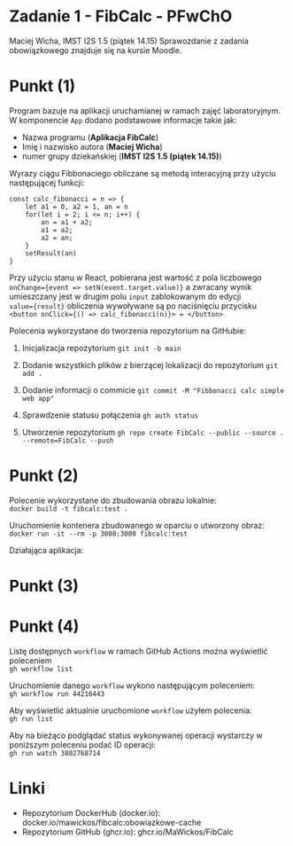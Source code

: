 # Zadanie 1 - FibCalc - PFwChO
Maciej Wicha, IMST I2S 1.5 (piątek 14.15)
Sprawozdanie z zadania obowiązkowego znajduje się na kursie Moodle.

# Punkt (1)
Program bazuje na aplikacji uruchamianej w ramach zajęć laboratoryjnym. 
W komponencie `App` dodano podstawowe informacje takie jak:
- Nazwa programu (**Aplikacja FibCalc**)
- Imię i nazwisko autora (**Maciej Wicha**)
- numer grupy dziekańskiej (**IMST I2S 1.5 (piątek 14.15)**)

Wyrazy ciągu Fibbonaciego obliczane są metodą interacyjną przy użyciu następującej funkcji:
```
const calc_fibonacci = n => {
    let a1 = 0, a2 = 1, an = n
    for(let i = 2; i <= n; i++) {
        an = a1 + a2;
        a1 = a2;
        a2 = an;
    }
    setResult(an)
}
```
Przy użyciu stanu w React, pobierana jest wartość z pola liczbowego \
`onChange={event => setN(event.target.value)}`
a zwracany wynik umieszczany jest w drugim polu `input` zablokowanym do edycji \
`value={result}`
obliczenia wywoływane są po naciśnięciu przycisku \
`<button onClick={() => calc_fibonacci(n)}> = </button>`

Polecenia wykorzystane do tworzenia repozytorium na  GitHubie:
1. Inicjalizacja repozytorium `git init -b main`

2. Dodanie wszystkich plików z bierzącej lokalizacji do repozytorium `git add .`

3. Dodanie informacji o commicie  `git commit -M "Fibbonacci calc simple web app"`

4. Sprawdzenie statusu połączenia `gh auth status`

5. Utworzenie repozytorium  `gh repo create FibCalc --public --source . --remote=FibCalc --push`

# Punkt (2)
Polecenie wykorzystane do zbudowania obrazu lokalnie: \
`docker build -t fibcalc:test .`

Uruchomienie kontenera zbudowanego w oparciu o utworzony obraz: \
`docker run -it --rm -p 3000:3000 fibcalc:test`

Działająca aplikacja:


# Punkt (3)


# Punkt (4)
Listę dostępnych `workflow` w ramach GitHub Actions można wyświetlić poleceniem \
`gh workflow list`

Uruchomienie danego `workflow` wykono następującym poleceniem: \
`gh workflow run 44216443`

Aby wyświetlić aktualnie uruchomione `workflow` użyłem polecenia: \
`gh run list`

Aby na bieżąco podglądać status wykonywanej operacji wystarczy w poniższym poleceniu podać ID operacji: \
`gh run watch 3802768714`

# Linki
- Repozytorium DockerHub (docker.io): docker.io/mawickos/fibcalc:obowiazkowe-cache
- Repozytorium GitHub (ghcr.io): ghcr.io/MaWickos/FibCalc


